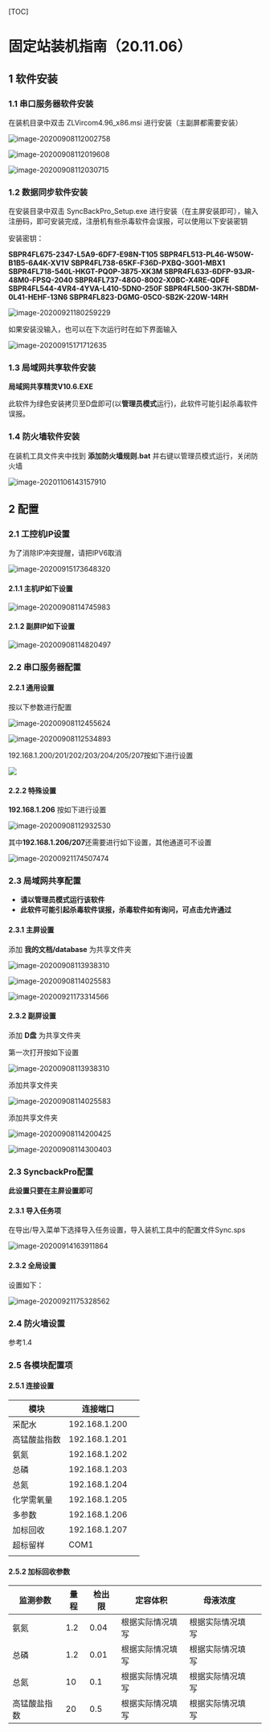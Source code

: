 [TOC]



# 固定站装机指南（20.11.06）

## 1 软件安装

### 1.1 串口服务器软件安装

在装机目录中双击 ZLVircom4.96_x86.msi 进行安装（主副屏都需要安装）

![image-20200908112002758](固定站装机指南.assets\image-20200908112002758.png)

![image-20200908112019608](固定站装机指南.assets\image-20200908112019608.png)

![image-20200908112030715](固定站装机指南.assets\image-20200908112030715.png)

### 1.2 数据同步软件安装

在安装目录中双击 SyncBackPro_Setup.exe 进行安装（在主屏安装即可），输入注册码，即可安装完成，注册机有些杀毒软件会误报，可以使用以下安装密钥

安装密钥：

**SBPR4FL675-2347-L5A9-6DF7-E98N-T105
SBPR4FL513-PL46-W50W-B1B5-6A4K-XV1V
SBPR4FL738-65KF-F36D-PXBQ-3G01-MBX1
SBPR4FL718-540L-HKGT-PQ0P-3875-XK3M
SBPR4FL633-6DFP-93JR-48M0-FPSQ-2040
SBPR4FL737-48G0-8002-X0BC-X4RE-QDFE
SBPR4FL544-4VR4-4YVA-L410-5DN0-250F
SBPR4FL500-3K7H-SBDM-0L41-HEHF-13N6
SBPR4FL823-DGMG-05C0-SB2K-220W-14RH**

![image-20200921180259229](固定站装机指南.assets\image-20200921180259229.png)

如果安装没输入，也可以在下次运行时在如下界面输入

![image-20200915171712635](固定站装机指南.assets\image-20200915171712635.png)



### 1.3 局域网共享软件安装

**局域网共享精灵V10.6.EXE**

此软件为绿色安装拷贝至D盘即可(以**管理员模式**运行)，此软件可能引起杀毒软件误报。

### 1.4 防火墙软件安装

在装机工具文件夹中找到 **添加防火墙规则.bat** 并右键以管理员模式运行，关闭防火墙

![image-20201106143157910](固定站装机指南.assets/image-20201106143157910.png)













## 2 配置

### 2.1 工控机IP设置

为了消除IP冲突提醒，请把IPV6取消

![image-20200915173648320](固定站装机指南.assets\image-20200915173648320.png)

#### 2.1.1 主机IP如下设置

![image-20200908114745983](固定站装机指南.assets\image-20200908114745983.png)

#### 2.1.2 副屏IP如下设置

![image-20200908114820497](固定站装机指南.assets\image-20200908114820497.png)

### 2.2 串口服务器配置

#### 2.2.1 通用设置

按以下参数进行配置

![image-20200908112455624](固定站装机指南.assets\image-20200908112455624.png)

![image-20200908112534893](固定站装机指南.assets\image-20200908112534893.png)

192.168.1.200/201/202/203/204/205/207按如下进行设置

![](固定站装机指南.assets\image-20200908112652509.png)

#### 2.2.2 特殊设置

**192.168.1.206** 按如下进行设置

![image-20200908112932530](固定站装机指南.assets\image-20200908112932530.png)

其中**192.168.1.206/207**还需要进行如下设置，其他通道可不设置

![image-20200921174507474](固定站装机指南.assets\image-20200921174507474.png)

### 2.3 局域网共享配置

* **请以管理员模式运行该软件**
* **此软件可能引起杀毒软件误报，杀毒软件如有询问，可点击允许通过**

#### 2.3.1 主屏设置

添加 **我的文档/database** 为共享文件夹

![image-20200908113938310](固定站装机指南.assets\image-20200908113938310.png)

![image-20200908114025583](file://C:/Users/Hsiao/Desktop/%E5%9B%BA%E5%AE%9A%E7%AB%99%E8%A3%85%E6%9C%BA%E6%8C%87%E5%8D%97/%E5%9B%BA%E5%AE%9A%E7%AB%99%E8%A3%85%E6%9C%BA%E6%8C%87%E5%8D%97.assets/image-20200908114025583.png?lastModify=1600680571)

![image-20200921173314566](固定站装机指南.assets\image-20200921173314566.png)



#### 2.3.2 副屏设置

添加 **D盘** 为共享文件夹

第一次打开按如下设置

![image-20200908113938310](固定站装机指南.assets\image-20200908113938310.png)

添加共享文件夹

![image-20200908114025583](固定站装机指南.assets\image-20200908114025583.png)

添加共享文件夹

![image-20200908114200425](固定站装机指南.assets\image-20200908114200425.png)

![image-20200908114300403](固定站装机指南.assets\image-20200908114300403.png)

### 2.3 SyncbackPro配置

**此设置只要在主屏设置即可**

#### 2.3.1 导入任务项

在导出/导入菜单下选择导入任务设置，导入装机工具中的配置文件Sync.sps

![image-20200914163911864](固定站装机指南.assets\image-20200914163911864.png)

#### 2.3.2 全局设置

设置如下：

![image-20200921175328562](固定站装机指南.assets\image-20200921175328562.png)



### 2.4 防火墙设置

参考1.4

### 2.5 各模块配置项

#### 2.5.1 连接设置

| 模块         | 连接端口      |      |
| ------------ | ------------- | ---- |
| 采配水       | 192.168.1.200 |      |
| 高锰酸盐指数 | 192.168.1.201 |      |
| 氨氮         | 192.168.1.202 |      |
| 总磷         | 192.168.1.203 |      |
| 总氮         | 192.168.1.204 |      |
| 化学需氧量   | 192.168.1.205 |      |
| 多参数       | 192.168.1.206 |      |
| 加标回收     | 192.168.1.207 |      |
| 超标留样     | COM1          |      |
|              |               |      |



#### 2.5.2 加标回收参数

| 监测参数     | 量程 | 检出限 | 定容体积         | 母液浓度         |      |
| ------------ | ---- | ------ | ---------------- | ---------------- | ---- |
| 氨氮         | 1.2  | 0.04   | 根据实际情况填写 | 根据实际情况填写 |      |
| 总磷         | 1.2  | 0.01   | 根据实际情况填写 | 根据实际情况填写 |      |
| 总氮         | 10   | 0.1    | 根据实际情况填写 | 根据实际情况填写 |      |
| 高锰酸盐指数 | 20   | 0.5    | 根据实际情况填写 | 根据实际情况填写 |      |


